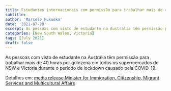 ```yaml
---
title: Estudantes internacionais com permissão para trabalhar mais de 40 horas em VIC e NSW
subtitle: 
author: 'Marcelo Fukuoka'
date: '2021-07-20'
excerpt: As pessoas com visto de estudante na Austrália têm permissão para trabalhar mais de 40 horas por quinzena em todos os supermercados de NSW e Victoria durante o período de lockdown causado pela COVID-19.
categories: [New South Wales, Victoria]
tags: [July 2021] 
draft: false
---
```

As pessoas com visto de estudante na Austrália têm permissão para trabalhar mais de 40 horas por quinzena em todos os supermercados de NSW e Victoria durante o período de lockdown causado pela COVID-19.

Detalhes em: [media release Minister for Immigration, Citizenship, Migrant Services and Multicultural Affairs](https://minister.homeaffairs.gov.au/AlexHawke/Pages/Increased-flexibility-for-international-students-to-support-supermarkets-during-lockdowns.aspx)
